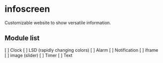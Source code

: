 # infoscreen
Customizable website to show versatile information.

## Module list

[ ] Clock
[ ] LSD (rapidly changing colors)
[ ] Alarm
[ ] Notification
[ ] iframe
[ ] image (slider)
[ ] Timer
[ ] Text